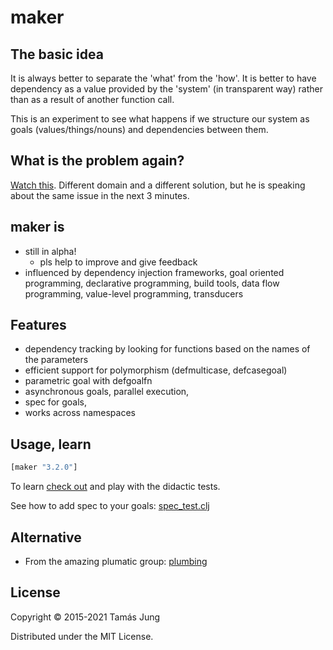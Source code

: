 

# maker

## The basic idea

It is always better to separate the 'what' from the 'how'. It is better to have
dependency as a value provided by the 'system' (in transparent way) rather than as
a result of another function call.

This is an experiment to see what happens if we structure our system as goals
(values/things/nouns) and dependencies between them.

## What is the problem again?

[Watch this](https://youtu.be/Z6oVuYmRgkk?t=9m54s).
Different domain and a different solution, but he is speaking about the same
issue in the next 3 minutes.

## maker is

  * still in alpha!
    * pls help to improve and give feedback
  * influenced by dependency injection frameworks, goal oriented programming,
  declarative programming, build tools, data flow programming,
  value-level programming, transducers

## Features

* dependency tracking by looking for functions based on the names of the parameters
* efficient support for polymorphism (defmulticase, defcasegoal)
* parametric goal with defgoalfn  
* asynchronous goals, parallel execution,
* spec for goals,
* works across namespaces


## Usage, learn
```clj
[maker "3.2.0"]
```
To learn [check out](test/maker/core_test.cljc) and play with the didactic tests.

See how to add spec to your goals: [spec_test.clj](test/maker/spec_test.clj)

## Alternative

* From the amazing plumatic group: [plumbing](https://github.com/plumatic/plumbing)   

## License

Copyright © 2015-2021 Tamás Jung

Distributed under the MIT License.

